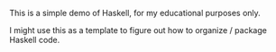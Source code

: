 This is a simple demo of Haskell, for my educational purposes only.

I might use this as a template to figure out how to organize / package Haskell code.